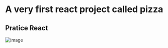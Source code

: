 # A very first react project called pizza
## Pratice React
![image](https://github.com/user-attachments/assets/0849bab1-65a6-4686-9be7-2e63ca8e4820)
